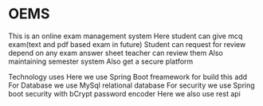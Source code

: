 # OEMS
This is an online exam management system
Here student can give mcq exam(text and pdf based exam in future)
Student can request for review depend on any exam answer sheet teacher can review them
Also maintaining semester system
Also get a secure platform


Technology uses
Here we use Spring Boot freamework for build this add
For Database we use MySql relational database
For security we use Spring boot security with bCrypt password encoder
Here we also use rest api
